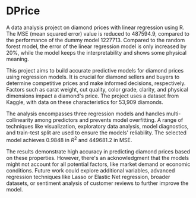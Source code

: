 # DPrice

A data analysis project on diamond prices with linear regression using R. The MSE (mean squared error) value is reduced to 487594.9, compared to the performance of the dummy model 1227713. Compared to the random forest model, the error of the linear regression model is only increased by 20%, while the model keeps the interpretability and shows some physical meaning.

This project aims to build accurate predictive models for diamond prices using regression models.
It is crucial for diamond sellers and buyers to determine competitive prices and make informed
decisions, respectively. Factors such as carat weight, cut quality, color grade, clarity, and physical
dimensions impact a diamond's price. The project uses a dataset from Kaggle, with data on these
characteristics for 53,909 diamonds.

The analysis encompasses three regression models and handles multi-collinearity among predictors
and prevents model overfitting. A range of techniques like visualization, exploratory data analysis,
model diagnostics, and train-test split are used to ensure the models' reliability. The selected model
achieves 0.9848 in $R^2$ and 449681.2 in MSE.

The results demonstrate high accuracy in predicting diamond prices based on these properties.
However, there's an acknowledgment that the models might not account for all potential factors, like
market demand or economic conditions. Future work could explore additional variables, advanced
regression techniques like Lasso or Elastic Net regression, broader datasets, or sentiment analysis of
customer reviews to further improve the model.
